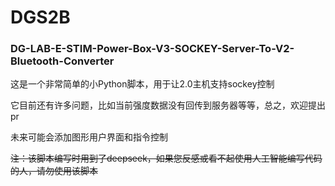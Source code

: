 # DGS2B
### DG-LAB-E-STIM-Power-Box-V3-SOCKEY-Server-To-V2-Bluetooth-Converter

这是一个非常简单的小Python脚本，用于让2.0主机支持sockey控制

它目前还有许多问题，比如当前强度数据没有回传到服务器等等，总之，欢迎提出pr

未来可能会添加图形用户界面和指令控制

~~注：该脚本编写时用到了deepseek，如果您反感或看不起使用人工智能编写代码的人，请勿使用该脚本~~
